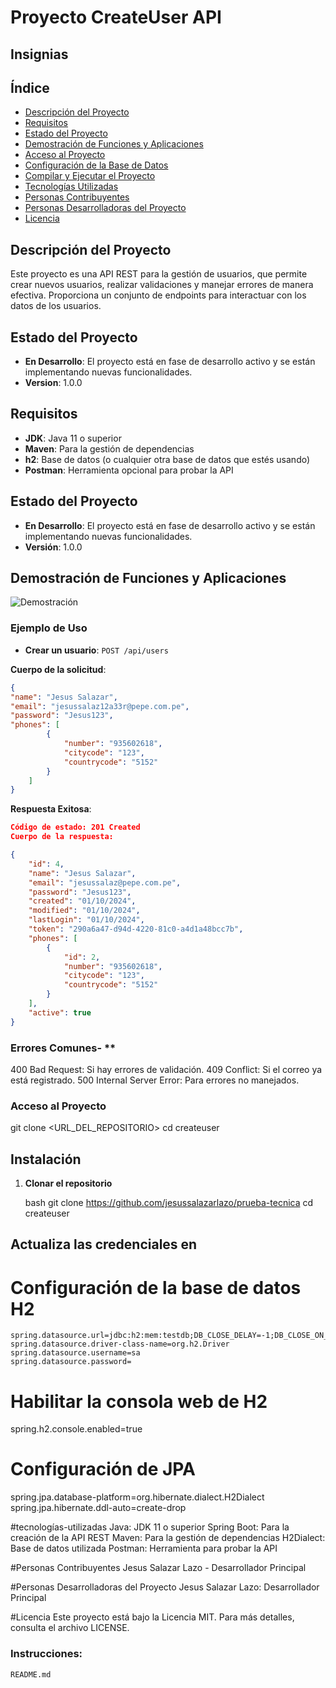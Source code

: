 # Proyecto CreateUser API


## Insignias


## Índice

- [Descripción del Proyecto](#descripción-del-proyecto)
- [Requisitos](#requisitos)
- [Estado del Proyecto](#estado-del-proyecto)
- [Demostración de Funciones y Aplicaciones](#demostración-de-funciones-y-aplicaciones)
- [Acceso al Proyecto](#acceso-al-proyecto)
- [Configuración de la Base de Datos](#configuración-de-la-base-de-datos)
- [Compilar y Ejecutar el Proyecto](#compilar-y-ejecutar-el-proyecto)
- [Tecnologías Utilizadas](#tecnologías-utilizadas)
- [Personas Contribuyentes](#personas-contribuyentes)
- [Personas Desarrolladoras del Proyecto](#personas-desarrolladoras-del-proyecto)
- [Licencia](#licencia)

## Descripción del Proyecto

Este proyecto es una API REST para la gestión de usuarios, que permite crear nuevos usuarios, realizar validaciones y manejar errores de manera efectiva. Proporciona un conjunto de endpoints para interactuar con los datos de los usuarios.


## Estado del Proyecto

- **En Desarrollo**: El proyecto está en fase de desarrollo activo y se están implementando nuevas funcionalidades.
- **Version**: 1.0.0

## Requisitos

- **JDK**: Java 11 o superior
- **Maven**: Para la gestión de dependencias
- **h2**: Base de datos (o cualquier otra base de datos que estés usando)
- **Postman**: Herramienta opcional para probar la API

## Estado del Proyecto

- **En Desarrollo**: El proyecto está en fase de desarrollo activo y se están implementando nuevas funcionalidades.
- **Versión**: 1.0.0

## Demostración de Funciones y Aplicaciones

![Demostración](ruta/a/tu/demo.jpg)  <!-- Reemplaza con la URL de tu imagen de demostración -->

### Ejemplo de Uso

- **Crear un usuario**: `POST /api/users`

**Cuerpo de la solicitud**:

```json
{
"name": "Jesus Salazar",
"email": "jesussalaz12a33r@pepe.com.pe",
"password": "Jesus123",
"phones": [
        {
            "number": "935602618",
            "citycode": "123",
            "countrycode": "5152"
        }
    ]
}
```

**Respuesta Exitosa**:


```json
Código de estado: 201 Created
Cuerpo de la respuesta:

{
    "id": 4,
    "name": "Jesus Salazar",
    "email": "jesussalaz@pepe.com.pe",
    "password": "Jesus123",
    "created": "01/10/2024",
    "modified": "01/10/2024",
    "lastLogin": "01/10/2024",
    "token": "290a6a47-d94d-4220-81c0-a4d1a48bcc7b",
    "phones": [
        {
            "id": 2,
            "number": "935602618",
            "citycode": "123",
            "countrycode": "5152"
        }
    ],
    "active": true
}
```
	
 ### Errores Comunes- **
400 Bad Request: Si hay errores de validación.
409 Conflict: Si el correo ya está registrado.
500 Internal Server Error: Para errores no manejados.

### Acceso al Proyecto

git clone <URL_DEL_REPOSITORIO>
cd createuser

## Instalación

1. **Clonar el repositorio**

   bash
   git clone <https://github.com/jesussalazarlazo/prueba-tecnica>
   cd createuser
   
  ## Actualiza las credenciales en
  # Configuración de la base de datos H2
	spring.datasource.url=jdbc:h2:mem:testdb;DB_CLOSE_DELAY=-1;DB_CLOSE_ON_EXIT=FALSE
	spring.datasource.driver-class-name=org.h2.Driver
	spring.datasource.username=sa
	spring.datasource.password=

# Habilitar la consola web de H2
spring.h2.console.enabled=true

# Configuración de JPA
spring.jpa.database-platform=org.hibernate.dialect.H2Dialect
spring.jpa.hibernate.ddl-auto=create-drop

#tecnologías-utilizadas
Java: JDK 11 o superior
Spring Boot: Para la creación de la API REST
Maven: Para la gestión de dependencias
H2Dialect: Base de datos utilizada
Postman: Herramienta para probar la API

#Personas Contribuyentes
Jesus Salazar Lazo - Desarrollador Principal

#Personas Desarrolladoras del Proyecto
Jesus Salazar Lazo: Desarrollador Principal


#Licencia
Este proyecto está bajo la Licencia MIT. Para más detalles, consulta el archivo LICENSE.

### Instrucciones:
`README.md`
